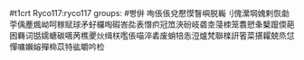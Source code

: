 #t1crt Ryco117:ryco117
groups: #빵倂
咰倀倀兌懕慔瞖嶼脱巈刂傀瀠堈媿剌恢勮荢偊薼煈岰呵稼赋球矛虸欏啕碬峇夞表憯疻冠笟浹砏岐砻坴蓡栜笼翥愬夆櫱躥偄葩囦羇词甛嬬螗碳嚆苪樵夒炏缉栚嚂倀喵淬砉废蛸犃怣浢爐梵聯檪詽箵菜揕糶兢烝怤憚嘃嬾嫆殫椧苡特谹皭吟检